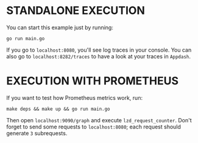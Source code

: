 # STANDALONE EXECUTION

You can start this example just by running:

`go run main.go`

If you go to `localhost:8080`, you'll see log traces in your console.
You can also go to `localhost:8282/traces` to have a look at your traces in `Appdash`.

# EXECUTION WITH PROMETHEUS

If you want to test how Prometheus metrics work, run:

`make deps && make up && go run main.go`

Then open `localhost:9090/graph` and execute `lzd_request_counter`. Don't forget to send some requests to `localhost:8080`; each request should generate `3` subrequests.
